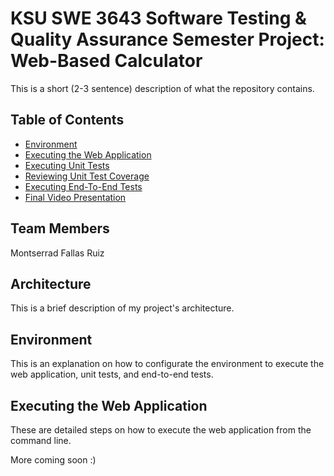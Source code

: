 # KSU SWE 3643 Software Testing & Quality Assurance Semester Project: Web-Based Calculator

This is a short (2-3 sentence) description of what the repository contains.

## Table of Contents

- [Environment](#environment)
- [Executing the Web Application](#executing-the-web-application)
- [Executing Unit Tests](#executing-unit-tests)
- [Reviewing Unit Test Coverage](#reviewing-unit-test-coverage)
- [Executing End-To-End Tests](#executing-end-to-end-tests)
- [Final Video Presentation](#final-video-presentation)

## Team Members

Montserrad Fallas Ruiz

## Architecture

This is a brief description of my project's architecture.

## Environment

This is an explanation on how to configurate the environment to execute the web application, unit tests, and end-to-end tests.

## Executing the Web Application

These are detailed steps on how to execute the web application from the command line.

More coming soon :)